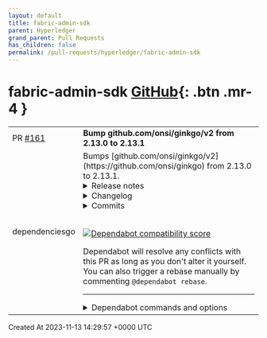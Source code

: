 ```yaml
---
layout: default
title: fabric-admin-sdk
parent: Hyperledger
grand_parent: Pull Requests
has_children: false
permalink: /pull-requests/hyperledger/fabric-admin-sdk
---
```


# fabric-admin-sdk <span class="fs-3 right-align">[GitHub](https://github.com/hyperledger/fabric-admin-sdk){: .btn .mr-4 }</span>


<div>
    <table>
        <tr>
            <td>
                PR <a href="https://github.com/hyperledger/fabric-admin-sdk/pull/161" class=".btn">#161</a>
            </td>
            <td>
                <b>
                    Bump github.com/onsi/ginkgo/v2 from 2.13.0 to 2.13.1
                </b>
            </td>
        </tr>
        <tr>
            <td>
                <span class="chip">dependencies</span><span class="chip">go</span>
            </td>
            <td>
                Bumps [github.com/onsi/ginkgo/v2](https://github.com/onsi/ginkgo) from 2.13.0 to 2.13.1.
<details>
<summary>Release notes</summary>
<p><em>Sourced from <a href="https://github.com/onsi/ginkgo/releases">github.com/onsi/ginkgo/v2's releases</a>.</em></p>
<blockquote>
<h2>v2.13.1</h2>
<h2>2.13.1</h2>
<h3>Fixes</h3>
<ul>
<li>
<h1>1296 fix(precompiled test guite): exec bit check omitted on Windows (<a href="https://redirect.github.com/onsi/ginkgo/issues/1301">#1301</a>) [26eea01]</h1>
</li>
</ul>
<h3>Maintenance</h3>
<ul>
<li>Bump github.com/go-logr/logr from 1.2.4 to 1.3.0 (<a href="https://redirect.github.com/onsi/ginkgo/issues/1291">#1291</a>) [7161a9d]</li>
<li>Bump golang.org/x/sys from 0.13.0 to 0.14.0 (<a href="https://redirect.github.com/onsi/ginkgo/issues/1295">#1295</a>) [7fc7b10]</li>
<li>Bump golang.org/x/tools from 0.12.0 to 0.14.0 (<a href="https://redirect.github.com/onsi/ginkgo/issues/1282">#1282</a>) [74bbd65]</li>
<li>Bump github.com/onsi/gomega from 1.27.10 to 1.29.0 (<a href="https://redirect.github.com/onsi/ginkgo/issues/1290">#1290</a>) [9373633]</li>
<li>Bump golang.org/x/net in /integration/_fixtures/version_mismatch_fixture (<a href="https://redirect.github.com/onsi/ginkgo/issues/1286">#1286</a>) [6e3cf65]</li>
</ul>
</blockquote>
</details>
<details>
<summary>Changelog</summary>
<p><em>Sourced from <a href="https://github.com/onsi/ginkgo/blob/master/CHANGELOG.md">github.com/onsi/ginkgo/v2's changelog</a>.</em></p>
<blockquote>
<h2>2.13.1</h2>
<h3>Fixes</h3>
<ul>
<li>
<h1>1296 fix(precompiled test guite): exec bit check omitted on Windows (<a href="https://redirect.github.com/onsi/ginkgo/issues/1301">#1301</a>) [26eea01]</h1>
</li>
</ul>
<h3>Maintenance</h3>
<ul>
<li>Bump github.com/go-logr/logr from 1.2.4 to 1.3.0 (<a href="https://redirect.github.com/onsi/ginkgo/issues/1291">#1291</a>) [7161a9d]</li>
<li>Bump golang.org/x/sys from 0.13.0 to 0.14.0 (<a href="https://redirect.github.com/onsi/ginkgo/issues/1295">#1295</a>) [7fc7b10]</li>
<li>Bump golang.org/x/tools from 0.12.0 to 0.14.0 (<a href="https://redirect.github.com/onsi/ginkgo/issues/1282">#1282</a>) [74bbd65]</li>
<li>Bump github.com/onsi/gomega from 1.27.10 to 1.29.0 (<a href="https://redirect.github.com/onsi/ginkgo/issues/1290">#1290</a>) [9373633]</li>
<li>Bump golang.org/x/net in /integration/_fixtures/version_mismatch_fixture (<a href="https://redirect.github.com/onsi/ginkgo/issues/1286">#1286</a>) [6e3cf65]</li>
</ul>
</blockquote>
</details>
<details>
<summary>Commits</summary>
<ul>
<li><a href="https://github.com/onsi/ginkgo/commit/64b855226151a4fe9df057839750d1bf4772b009"><code>64b8552</code></a> v2.13.1</li>
<li><a href="https://github.com/onsi/ginkgo/commit/26eea013cbafdec66e1385cde033c3c105a3d020"><code>26eea01</code></a> # 1296 fix(precompiled test guite): exec bit check omitted on Windows (<a href="https://redirect.github.com/onsi/ginkgo/issues/1301">#1301</a>)</li>
<li><a href="https://github.com/onsi/ginkgo/commit/7161a9d90a24fd70df1e687b71d4ae186ec85dd7"><code>7161a9d</code></a> Bump github.com/go-logr/logr from 1.2.4 to 1.3.0 (<a href="https://redirect.github.com/onsi/ginkgo/issues/1291">#1291</a>)</li>
<li><a href="https://github.com/onsi/ginkgo/commit/7fc7b101ae7ec8266083090895ce68a9c4a43546"><code>7fc7b10</code></a> Bump golang.org/x/sys from 0.13.0 to 0.14.0 (<a href="https://redirect.github.com/onsi/ginkgo/issues/1295">#1295</a>)</li>
<li><a href="https://github.com/onsi/ginkgo/commit/74bbd6552ca29d47cf6c828aac38d42fbd912bd9"><code>74bbd65</code></a> Bump golang.org/x/tools from 0.12.0 to 0.14.0 (<a href="https://redirect.github.com/onsi/ginkgo/issues/1282">#1282</a>)</li>
<li><a href="https://github.com/onsi/ginkgo/commit/937363309301ba5848fe675bd62efe45931c5631"><code>9373633</code></a> Bump github.com/onsi/gomega from 1.27.10 to 1.29.0 (<a href="https://redirect.github.com/onsi/ginkgo/issues/1290">#1290</a>)</li>
<li><a href="https://github.com/onsi/ginkgo/commit/6e3cf6591ea89e36a7ff2d2198ae72879838f19d"><code>6e3cf65</code></a> Bump golang.org/x/net in /integration/_fixtures/version_mismatch_fixture (<a href="https://redirect.github.com/onsi/ginkgo/issues/1286">#1286</a>)</li>
<li>See full diff in <a href="https://github.com/onsi/ginkgo/compare/v2.13.0...v2.13.1">compare view</a></li>
</ul>
</details>
<br />


[![Dependabot compatibility score](https://dependabot-badges.githubapp.com/badges/compatibility_score?dependency-name=github.com/onsi/ginkgo/v2&package-manager=go_modules&previous-version=2.13.0&new-version=2.13.1)](https://docs.github.com/en/github/managing-security-vulnerabilities/about-dependabot-security-updates#about-compatibility-scores)

Dependabot will resolve any conflicts with this PR as long as you don't alter it yourself. You can also trigger a rebase manually by commenting `@dependabot rebase`.

[//]: # (dependabot-automerge-start)
[//]: # (dependabot-automerge-end)

---

<details>
<summary>Dependabot commands and options</summary>
<br />

You can trigger Dependabot actions by commenting on this PR:
- `@dependabot rebase` will rebase this PR
- `@dependabot recreate` will recreate this PR, overwriting any edits that have been made to it
- `@dependabot merge` will merge this PR after your CI passes on it
- `@dependabot squash and merge` will squash and merge this PR after your CI passes on it
- `@dependabot cancel merge` will cancel a previously requested merge and block automerging
- `@dependabot reopen` will reopen this PR if it is closed
- `@dependabot close` will close this PR and stop Dependabot recreating it. You can achieve the same result by closing it manually
- `@dependabot show <dependency name> ignore conditions` will show all of the ignore conditions of the specified dependency
- `@dependabot ignore this major version` will close this PR and stop Dependabot creating any more for this major version (unless you reopen the PR or upgrade to it yourself)
- `@dependabot ignore this minor version` will close this PR and stop Dependabot creating any more for this minor version (unless you reopen the PR or upgrade to it yourself)
- `@dependabot ignore this dependency` will close this PR and stop Dependabot creating any more for this dependency (unless you reopen the PR or upgrade to it yourself)


</details>
            </td>
        </tr>
    </table>
    <div class="right-align">
        Created At 2023-11-13 14:29:57 +0000 UTC
    </div>
</div>

